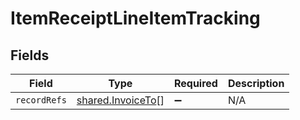 # ItemReceiptLineItemTracking


## Fields

| Field                                                         | Type                                                          | Required                                                      | Description                                                   |
| ------------------------------------------------------------- | ------------------------------------------------------------- | ------------------------------------------------------------- | ------------------------------------------------------------- |
| `recordRefs`                                                  | [shared.InvoiceTo](../../../sdk/models/shared/invoiceto.md)[] | :heavy_minus_sign:                                            | N/A                                                           |